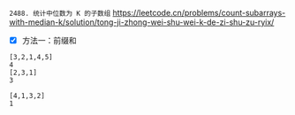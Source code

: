
`2488. 统计中位数为 K 的子数组` https://leetcode.cn/problems/count-subarrays-with-median-k/solution/tong-ji-zhong-wei-shu-wei-k-de-zi-shu-zu-ryix/
- [x] 方法一：前缀和

```
[3,2,1,4,5]
4
[2,3,1]
3

[4,1,3,2]
1
```
